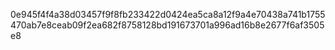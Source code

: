 0e945f4f4a38d03457f9f8fb233422d0424ea5ca8a12f9a4e70438a741b1755470ab7e8ceab09f2ea682f8758128bd191673701a996ad16b8e2677f6af3505e8
